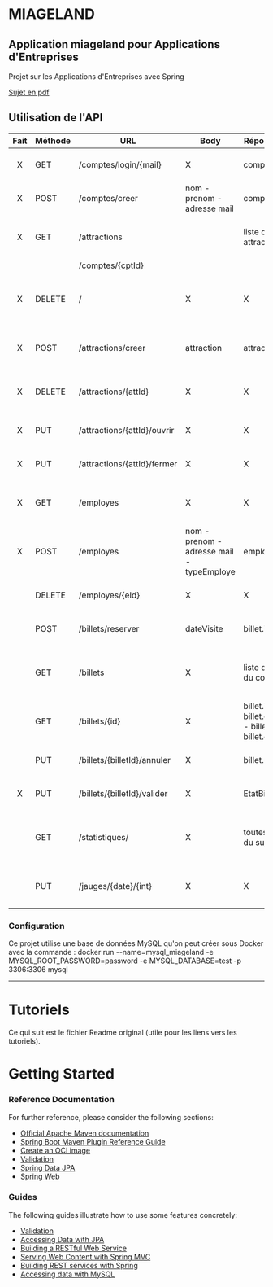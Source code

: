 # MIAGELAND

## Application miageland pour Applications d'Entreprises

Projet sur les Applications d'Entreprises avec Spring

[Sujet en pdf](./ressources/AE_projet_Spring_22-23.pdf)

## Utilisation de l'API

| Fait | Méthode | URL                         | Body                                      | Réponse Body                                              | Description                                      |
|:----:|---------|-----------------------------|-------------------------------------------|-----------------------------------------------------------|--------------------------------------------------|
|  X   | GET     | /comptes/login/{mail}       | X                                         | compte.id                                                 | Connection a un compte                           |
|  X   | POST    | /comptes/creer              | nom - prenom - adresse mail               | compte.id                                                 | Créer un compte visiteur                         |
|  X   | GET     | /attractions                |                                           | liste des attractions                                     | Permet de consulter la liste des attractions     |
|      |         | /comptes/{cptId}            |                                           |                                                           |                                                  |
|  X   | DELETE  | /                           | X                                         | X                                                         | Permet la suppression de son compte visiteur     |
|  X   | POST    | /attractions/creer          | attraction                                | attraction                                                | Créer une attraction (nom uniques)               |
|  X   | DELETE  | /attractions/{attId}        | X                                         | X                                                         | Supprime une attraction par son id               |
|  X   | PUT     | /attractions/{attId}/ouvrir | X                                         | X                                                         | Ouvre une attraction par son id                  |
|  X   | PUT     | /attractions/{attId}/fermer | X                                         | X                                                         | Ferme une attraction par son id                  |
|  X   | GET     | /employes                   | X                                         | X                                                         | Permet de consulter la liste des employes        |
|  X   | POST    | /employes                   | nom - prenom - adresse mail - typeEmploye | employe.id                                                | Un gérant ajoute un compte employe               |
|      | DELETE  | /employes/{eId}             | X                                         | X                                                         | Supprime un compte employe                       |
|      | POST    | /billets/reserver           | dateVisite                                | billet.id                                                 | Un visiteur réserve un billet                    |
|      | GET     | /billets                    | X                                         | liste des billets du compte                               | Permet de consulter la liste des billets achetés |
|      | GET     | /billets/{id}               | X                                         | billet.id - billet.dateVisite - billet.prix - billet.etat | Permet de consulter un billet                    |
|      | PUT     | /billets/{billetId}/annuler | X                                         | billet.prix                                               | Un visiteur annule un billet                     |
|  X   | PUT     | /billets/{billetId}/valider | X                                         | EtatBillet                                                | Un employé valide un billet                      |
|      | GET     | /statistiques/              | X                                         | toutes les stats du sujet                                 | Permet de consulter les statistiques du parc     |
|      | PUT     | /jauges/{date}/{int}        | X                                         | X                                                         | Permet de modifier la jauge d'une date           |

### Configuration

Ce projet utilise une base de données MySQL qu'on peut créer sous Docker avec la commande :
docker run --name=mysql_miageland -e MYSQL_ROOT_PASSWORD=password -e MYSQL_DATABASE=test -p 3306:3306 mysql

---

# Tutoriels

Ce qui suit est le fichier Readme original (utile pour les liens vers les tutoriels).

# Getting Started

### Reference Documentation

For further reference, please consider the following sections:

* [Official Apache Maven documentation](https://maven.apache.org/guides/index.html)
* [Spring Boot Maven Plugin Reference Guide](https://docs.spring.io/spring-boot/docs/3.0.2/maven-plugin/reference/html/)
* [Create an OCI image](https://docs.spring.io/spring-boot/docs/3.0.2/maven-plugin/reference/html/#build-image)
* [Validation](https://docs.spring.io/spring-boot/docs/3.0.2/reference/htmlsingle/#io.validation)
* [Spring Data JPA](https://docs.spring.io/spring-boot/docs/3.0.2/reference/htmlsingle/#data.sql.jpa-and-spring-data)
* [Spring Web](https://docs.spring.io/spring-boot/docs/3.0.2/reference/htmlsingle/#web)

### Guides

The following guides illustrate how to use some features concretely:

* [Validation](https://spring.io/guides/gs/validating-form-input/)
* [Accessing Data with JPA](https://spring.io/guides/gs/accessing-data-jpa/)
* [Building a RESTful Web Service](https://spring.io/guides/gs/rest-service/)
* [Serving Web Content with Spring MVC](https://spring.io/guides/gs/serving-web-content/)
* [Building REST services with Spring](https://spring.io/guides/tutorials/rest/)
* [Accessing data with MySQL](https://spring.io/guides/gs/accessing-data-mysql/)
